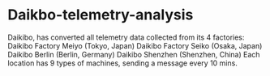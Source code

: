 # Daikbo-telemetry-analysis
Daikibo, has converted all telemetry data collected from its 4 factories:  Daikibo Factory Meiyo (Tokyo, Japan) Daikibo Factory Seiko (Osaka, Japan) Daikibo Berlin (Berlin, Germany) Daikibo Shenzhen (Shenzhen, China) Each location has 9 types of machines, sending a message every 10 mins.
